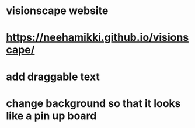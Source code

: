 # visionscape website
# https://neehamikki.github.io/visionscape/

# add draggable text
# change background so that it looks like a pin up board